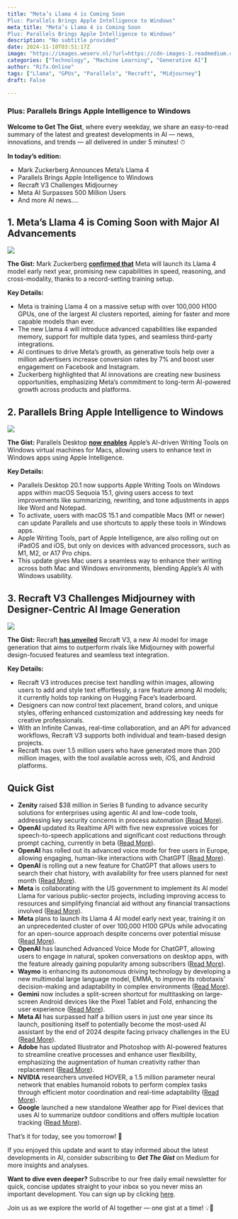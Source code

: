 ```yaml
---
title: "Meta’s Llama 4 is Coming Soon
Plus: Parallels Brings Apple Intelligence to Windows"
meta_title: "Meta’s Llama 4 is Coming Soon
Plus: Parallels Brings Apple Intelligence to Windows"
description: "No subtitle provided"
date: 2024-11-10T03:51:17Z
image: "https://images.weserv.nl/?url=https://cdn-images-1.readmedium.com/v2/resize:fit:800/0*sYakQyN_2Lupo_By"
categories: ["Technology", "Machine Learning", "Generative AI"]
author: "Rifx.Online"
tags: ["Llama", "GPUs", "Parallels", "Recraft", "Midjourney"]
draft: False

---
```






### Plus: Parallels Brings Apple Intelligence to Windows



**Welcome to Get The Gist**, where every weekday, we share an easy\-to\-read summary of the latest and greatest developments in AI — news, innovations, and trends — all delivered in under 5 minutes! ⏱

**In today’s edition:**

* Mark Zuckerberg Announces Meta’s Llama 4
* Parallels Brings Apple Intelligence to Windows
* Recraft V3 Challenges Midjourney
* Meta AI Surpasses 500 Million Users
* And more AI news….


## 1\. Meta’s Llama 4 is Coming Soon with Major AI Advancements

![](https://images.weserv.nl/?url=https://cdn-images-1.readmedium.com/v2/resize:fit:800/0*E_j8uSNV6s3lg2vm)

**The Gist:** Mark Zuckerberg [**confirmed that**](https://analyticsindiamag.com/ai-news-updates/mark-zuckerberg-confirms-llama-4-release-early-next-year/?utm_source=getthegist.beehiiv.com&utm_medium=referral&utm_campaign=meta-s-llama-4-is-coming-soon) Meta will launch its Llama 4 model early next year, promising new capabilities in speed, reasoning, and cross\-modality, thanks to a record\-setting training setup.

**Key Details:**

* Meta is training Llama 4 on a massive setup with over 100,000 H100 GPUs, one of the largest AI clusters reported, aiming for faster and more capable models than ever.
* The new Llama 4 will introduce advanced capabilities like expanded memory, support for multiple data types, and seamless third\-party integrations.
* AI continues to drive Meta’s growth, as generative tools help over a million advertisers increase conversion rates by 7% and boost user engagement on Facebook and Instagram.
* Zuckerberg highlighted that AI innovations are creating new business opportunities, emphasizing Meta’s commitment to long\-term AI\-powered growth across products and platforms.


## 2\. Parallels Bring Apple Intelligence to Windows

![](https://images.weserv.nl/?url=https://cdn-images-1.readmedium.com/v2/resize:fit:800/0*36yykSGFUbML6zR4)

**The Gist:** Parallels Desktop [**now enables**](https://www.neowin.net/news/parallels-brings-apple-intelligence-features-to-windows/?utm_source=getthegist.beehiiv.com&utm_medium=referral&utm_campaign=meta-s-llama-4-is-coming-soon) Apple’s AI\-driven Writing Tools on Windows virtual machines for Macs, allowing users to enhance text in Windows apps using Apple Intelligence.

**Key Details:**

* Parallels Desktop 20\.1 now supports Apple Writing Tools on Windows apps within macOS Sequoia 15\.1, giving users access to text improvements like summarizing, rewriting, and tone adjustments in apps like Word and Notepad.
* To activate, users with macOS 15\.1 and compatible Macs (M1 or newer) can update Parallels and use shortcuts to apply these tools in Windows apps.
* Apple Writing Tools, part of Apple Intelligence, are also rolling out on iPadOS and iOS, but only on devices with advanced processors, such as M1, M2, or A17 Pro chips.
* This update gives Mac users a seamless way to enhance their writing across both Mac and Windows environments, blending Apple’s AI with Windows usability.


## 3\. Recraft V3 Challenges Midjourney with Designer\-Centric AI Image Generation

![](https://images.weserv.nl/?url=https://cdn-images-1.readmedium.com/v2/resize:fit:800/0*lYoMCLyX61RKwMiF)

**The Gist:** Recraft [**has unveiled**](https://www.tomsguide.com/ai/ai-image-video/watch-out-midjourney-recraft-just-announced-new-ai-image-generator-model?utm_source=getthegist.beehiiv.com&utm_medium=referral&utm_campaign=meta-s-llama-4-is-coming-soon) Recraft V3, a new AI model for image generation that aims to outperform rivals like Midjourney with powerful design\-focused features and seamless text integration.

**Key Details:**

* Recraft V3 introduces precise text handling within images, allowing users to add and style text effortlessly, a rare feature among AI models; it currently holds top ranking on Hugging Face’s leaderboard.
* Designers can now control text placement, brand colors, and unique styles, offering enhanced customization and addressing key needs for creative professionals.
* With an Infinite Canvas, real\-time collaboration, and an API for advanced workflows, Recraft V3 supports both individual and team\-based design projects.
* Recraft has over 1\.5 million users who have generated more than 200 million images, with the tool available across web, iOS, and Android platforms.


## Quick Gist

* **Zenity** raised $38 million in Series B funding to advance security solutions for enterprises using agentic AI and low\-code tools, addressing key security concerns in process automation [(Read More)](https://www.darkreading.com/application-security/zenity-raises-38m-series-b-funding-round-to-secure-agentic-ai?utm_source=getthegist.beehiiv.com&utm_medium=referral&utm_campaign=meta-s-llama-4-is-coming-soon).
* **OpenAI** updated its Realtime API with five new expressive voices for speech\-to\-speech applications and significant cost reductions through prompt caching, currently in beta ([Read More](https://venturebeat.com/ai/openai-expands-realtime-api-with-new-voices-and-cuts-prices-for-developers/?utm_source=getthegist.beehiiv.com&utm_medium=referral&utm_campaign=meta-s-llama-4-is-coming-soon)).
* **OpenAI** has rolled out its advanced voice mode for free users in Europe, allowing engaging, human\-like interactions with ChatGPT ([Read More](https://www.tomsguide.com/ai/openai-advanced-voice-is-now-free-for-10-minutes-a-month-3-tips-for-getting-the-most-out-of-that-time?utm_source=getthegist.beehiiv.com&utm_medium=referral&utm_campaign=meta-s-llama-4-is-coming-soon)).
* **OpenAI** is rolling out a new feature for ChatGPT that allows users to search their chat history, with availability for free users planned for next month ([Read More](https://indianexpress.com/article/technology/artificial-intelligence/chatgpt-now-allow-users-to-search-through-their-history-heres-how-to-use-it-9647233/?utm_source=getthegist.beehiiv.com&utm_medium=referral&utm_campaign=meta-s-llama-4-is-coming-soon)).
* **Meta** is collaborating with the US government to implement its AI model Llama for various public\-sector projects, including improving access to resources and simplifying financial aid without any financial transactions involved ([Read More](https://www.newsbytesapp.com/news/science/meta-working-to-get-llama-used-in-us-government-sectors/story?utm_source=getthegist.beehiiv.com&utm_medium=referral&utm_campaign=meta-s-llama-4-is-coming-soon)).
* **Meta** plans to launch its Llama 4 AI model early next year, training it on an unprecedented cluster of over 100,000 H100 GPUs while advocating for an open\-source approach despite concerns over potential misuse ([Read More](https://www.newsbytesapp.com/news/science/meta-trains-llama-4-models-on-largest-nvidia-gpu-cluster/story?utm_source=getthegist.beehiiv.com&utm_medium=referral&utm_campaign=meta-s-llama-4-is-coming-soon)).
* **OpenAI** has launched Advanced Voice Mode for ChatGPT, allowing users to engage in natural, spoken conversations on desktop apps, with the feature already gaining popularity among subscribers ([Read More](https://www.digitaltrends.com/computing/chatgpt-advanced-voice-mode-macos-windows-desktops/?utm_source=getthegist.beehiiv.com&utm_medium=referral&utm_campaign=meta-s-llama-4-is-coming-soon)).
* **Waymo** is enhancing its autonomous driving technology by developing a new multimodal large language model, EMMA, to improve its robotaxis’ decision\-making and adaptability in complex environments ([Read More](https://www.theverge.com/2024/10/30/24283516/waymo-google-gemini-llm-ai-robotaxi?utm_source=getthegist.beehiiv.com&utm_medium=referral&utm_campaign=meta-s-llama-4-is-coming-soon)).
* **Gemini** now includes a split\-screen shortcut for multitasking on large\-screen Android devices like the Pixel Tablet and Fold, enhancing the user experience ([Read More](https://www.androidauthority.com/gemini-split-screen-shortcut-3495573/?utm_source=getthegist.beehiiv.com&utm_medium=referral&utm_campaign=meta-s-llama-4-is-coming-soon)).
* **Meta AI** has surpassed half a billion users in just one year since its launch, positioning itself to potentially become the most\-used AI assistant by the end of 2024 despite facing privacy challenges in the EU ([Read More](https://www.phonearena.com/news/meta-ai-reaches-500-million-users-in-one-year_id164309?utm_source=getthegist.beehiiv.com&utm_medium=referral&utm_campaign=meta-s-llama-4-is-coming-soon)).
* **Adobe** has updated Illustrator and Photoshop with AI\-powered features to streamline creative processes and enhance user flexibility, emphasizing the augmentation of human creativity rather than replacement ([Read More](https://www.gearpatrol.com/tech/six-new-powerful-ai-features-every-adobe-photoshop-illustrator-must-try/?utm_source=getthegist.beehiiv.com&utm_medium=referral&utm_campaign=meta-s-llama-4-is-coming-soon)).
* **NVIDIA** researchers unveiled HOVER, a 1\.5 million parameter neural network that enables humanoid robots to perform complex tasks through efficient motor coordination and real\-time adaptability ([Read More](https://analyticsindiamag.com/ai-news-updates/nvidia-introduces-hover-a-1-5-m-parameter-neural-network-for-humanoid-robotics/?utm_source=getthegist.beehiiv.com&utm_medium=referral&utm_campaign=meta-s-llama-4-is-coming-soon)).
* **Google** launched a new standalone Weather app for Pixel devices that uses AI to summarize outdoor conditions and offers multiple location tracking ([Read More](https://www.theverge.com/2024/10/30/24283998/google-weather-app-pixel-8-7-6-ai-summaries?utm_source=getthegist.beehiiv.com&utm_medium=referral&utm_campaign=meta-s-llama-4-is-coming-soon)).

That’s it for today, see you tomorrow! 👋

If you enjoyed this update and want to stay informed about the latest developments in AI, consider subscribing to ***Get The Gist*** on Medium for more insights and analyses.

**Want to dive even deeper?** Subscribe to our free daily email newsletter for quick, concise updates straight to your inbox so you never miss an important development. You can sign up by clicking [here](https://getthegist.beehiiv.com/).

Join us as we explore the world of AI together — one gist at a time! 💡🤖


